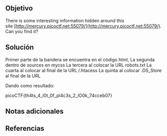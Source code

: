 ## Objetivo
There is some interesting information hidden around this site [http://mercury.picoctf.net:55079/](http://mercury.picoctf.net:55079/). Can you find it?
## Solución
Primer parte de la bandera se encuentra en el código html,
La segunda dentro de sources en mycss
La tercera al colocar la URL robots.txt
La cuarta al colocar al final de la URL /.htacess
La quinta al colocar .DS_Store al final de la URL

Dando como resultado:

picoCTF{th4ts_4_l0t_0f_pl4c3s_2_lO0k_74cceb07}

## Notas adicionales

## Referencias